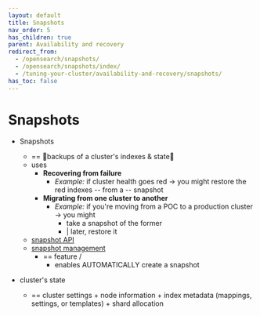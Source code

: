 ```yaml
---
layout: default
title: Snapshots
nav_order: 5
has_children: true
parent: Availability and recovery
redirect_from:
  - /opensearch/snapshots/
  - /opensearch/snapshots/index/
  - /tuning-your-cluster/availability-and-recovery/snapshots/
has_toc: false
---
```


# Snapshots

* Snapshots
  * == 👀backups of a cluster's indexes & state👀
  * uses
    * **Recovering from failure**
      * _Example:_ if cluster health goes red -> you might restore the red indexes -- from a -- snapshot
    * **Migrating from one cluster to another**
      * _Example:_ if you're moving from a POC to a production cluster -> you might 
        * take a snapshot of the former
        * | later, restore it 
  * [snapshot API](snapshot-restore)
  * [snapshot management](snapshot-management)
    * == feature /
      * enables AUTOMATICALLY create a snapshot

* cluster's state
  * == cluster settings + node information + index metadata (mappings, settings, or templates) + shard allocation
